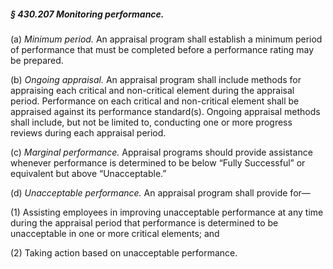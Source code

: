 ##### § 430.207 Monitoring performance. #####

(a) *Minimum period.* An appraisal program shall establish a minimum period of performance that must be completed before a performance rating may be prepared.

(b) *Ongoing appraisal.* An appraisal program shall include methods for appraising each critical and non-critical element during the appraisal period. Performance on each critical and non-critical element shall be appraised against its performance standard(s). Ongoing appraisal methods shall include, but not be limited to, conducting one or more progress reviews during each appraisal period.

(c) *Marginal performance.* Appraisal programs should provide assistance whenever performance is determined to be below “Fully Successful” or equivalent but above “Unacceptable.”

(d) *Unacceptable performance.* An appraisal program shall provide for—

(1) Assisting employees in improving unacceptable performance at any time during the appraisal period that performance is determined to be unacceptable in one or more critical elements; and

(2) Taking action based on unacceptable performance.
